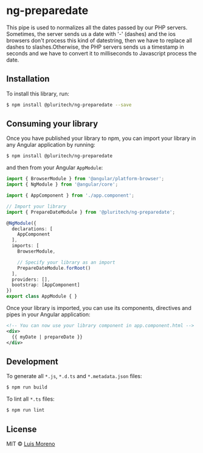 # ng-preparedate

This pipe is used to normalizes all the dates passed by our PHP servers. Sometimes, the server sends us a date with '-' (dashes) and the ios browsers don't process this kind of datestring, then we have to replace all dashes to slashes.Otherwise, the PHP servers sends us a timestamp in seconds and we have to convert it to milliseconds to Javascript process the date.

## Installation

To install this library, run:

```bash
$ npm install @pluritech/ng-preparedate --save
```

## Consuming your library

Once you have published your library to npm, you can import your library in any Angular application by running:

```bash
$ npm install @pluritech/ng-preparedate
```

and then from your Angular `AppModule`:

```typescript
import { BrowserModule } from '@angular/platform-browser';
import { NgModule } from '@angular/core';

import { AppComponent } from './app.component';

// Import your library
import { PrepareDateModule } from '@pluritech/ng-preparedate';

@NgModule({
  declarations: [
    AppComponent
  ],
  imports: [
    BrowserModule,

    // Specify your library as an import
    PrepareDateModule.forRoot()
  ],
  providers: [],
  bootstrap: [AppComponent]
})
export class AppModule { }
```

Once your library is imported, you can use its components, directives and pipes in your Angular application:

```xml
<!-- You can now use your library component in app.component.html -->
<div>
  {{ myDate | prepareDate }}
</div>
```

## Development

To generate all `*.js`, `*.d.ts` and `*.metadata.json` files:

```bash
$ npm run build
```

To lint all `*.ts` files:

```bash
$ npm run lint
```

## License

MIT © [Luis Moreno](mailto:luishmcmoreno@gmail.com)

